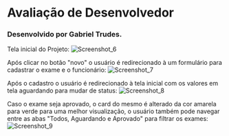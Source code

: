# Avaliação de Desenvolvedor

### Desenvolvido por Gabriel Trudes.


Tela inicial do Projeto:
![Screenshot_6](https://user-images.githubusercontent.com/59989203/204842317-8f5c8113-95a5-4d20-8ed1-05b0fd6c1465.png)

Após clicar no botão "novo" o usuário é redirecionado à um formulário para cadastrar o exame e o funcionário:
![Screenshot_7](https://user-images.githubusercontent.com/59989203/204842321-f1af4bd4-946e-475d-b67b-beda0af3b62b.png)

Após o cadastro o usuário é redirecionado à tela inicial com os valores em tela aguardando para mudar de status:
![Screenshot_8](https://user-images.githubusercontent.com/59989203/204842324-d883f6de-6b10-4aa1-840e-aaadbb3f84a4.png)

Caso o exame seja aprovado, o card do mesmo é alterado da cor amarela para verde para uma melhor visualização, o usuário também pode navegar entre as abas "Todos, Aguardando e Aprovado" para filtrar os exames:
![Screenshot_9](https://user-images.githubusercontent.com/59989203/204842771-840b7565-ff97-41f2-aef4-ed2bda0ce917.png)
